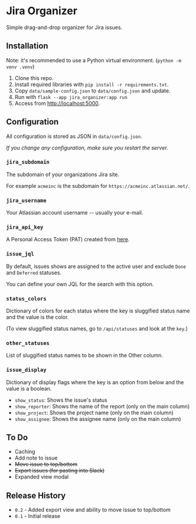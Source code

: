 # Jira Organizer

Simple drag-and-drop organizer for Jira issues.

## Installation

Note: it's recommended to use a Python virtual environment. (`python -m venv .venv`)

1. Clone this repo.
2. Install required libraries with `pip install -r requirements.txt`.
3. Copy `data/sample-config.json` to `data/config.json` and update.
4. Run with `flask --app jira_organizer:app run`
5. Access from <http://localhost:5000>.

## Configuration

All configuration is stored as JSON in `data/config.json`.

_If you change any configuration, make sure you restart the server._

### `jira_subdomain`

The subdomain of your organizations Jira site.

For example `acmeinc` is the subdomain for `https://acmeinc.atlassian.net/`.

### `jira_username`

Your Atlassian account username -- usually your e-mail.

### `jira_api_key`

A Personal Access Token (PAT) created from [here](https://id.atlassian.com/manage-profile/security/api-tokens).

### `issue_jql`

By default, issues shows are assigned to the active user and exclude `Done` and `Deferred` statuses. 

You can define your own JQL for the search with this option. 

### `status_colors`

Dictionary of colors for each status where the key is sluggified status name and the value is the color. 

(To view sluggified status names, go to `/api/statuses` and look at the `key`.)

### `other_statuses`

List of sluggified status names to be shown in the Other column.

### `issue_display`

Dictionary of display flags where the key is an option from below and the value is a boolean.

 * `show_status`: Shows the issue's status
 * `show_reporter`: Shows the name of the report (only on the main column)
 * `show_project`: Shows the project name (only on the main column)
 * `show_assignee`: Shows the assignee name (only on the main column)

## To Do

 * Caching
 * Add note to issue
 * ~~Move issue to top/bottom~~
 * ~~Export issues (for pasting into Slack)~~
 * Expanded view modal

## Release History
 * `0.2` - Added export view and ability to move issue to top/bottom
 * `0.1` - Initial release
